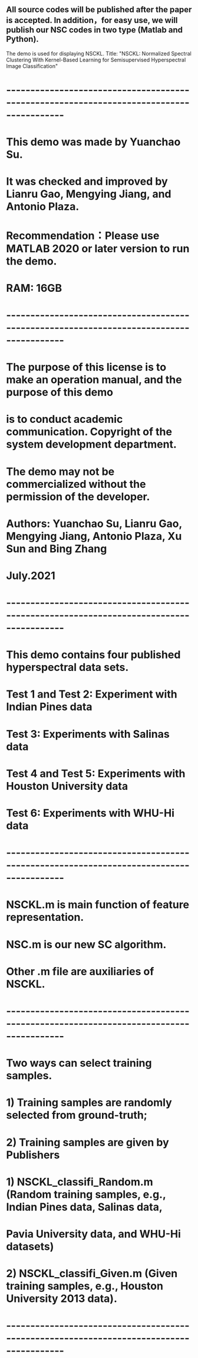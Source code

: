 All source codes will be published after the paper is accepted.
In addition，for easy use, we will publish our NSC codes in two type (Matlab and Python).
----------------------------------------------------------------------------------------
The demo is used for displaying NSCKL.
Title: "NSCKL: Normalized Spectral Clustering With Kernel-Based Learning for 
Semisupervised Hyperspectral Image Classification"
#
# ----------------------------------------------------------------------------------------
# This demo was made by Yuanchao Su.
# It was checked and improved by Lianru Gao, Mengying Jiang, and Antonio Plaza.
# Recommendation：Please use MATLAB 2020 or later version to run the demo.
# RAM: 16GB
#
# ----------------------------------------------------------------------------------------
# The purpose of this license is to make an operation manual, and the purpose of this demo
# is to conduct academic communication. Copyright of the system development department. 
# The demo may not be commercialized without the permission of the developer.
#
# Authors: Yuanchao Su, Lianru Gao, Mengying Jiang, Antonio Plaza, Xu Sun and Bing Zhang
# July.2021
#
# ----------------------------------------------------------------------------------------
# This demo contains four published hyperspectral data sets.
#
# Test 1 and Test 2: Experiment with Indian Pines data
#
# Test 3: Experiments with Salinas data
#
# Test 4 and Test 5: Experiments with Houston University data
#
# Test 6: Experiments with WHU-Hi data
#
# ----------------------------------------------------------------------------------------
# NSCKL.m is main function of feature representation. 
# NSC.m is our new SC algorithm.
# Other .m file are auxiliaries of NSCKL.
#
# ----------------------------------------------------------------------------------------
# Two ways can select training samples.
# 1) Training samples are randomly selected from ground-truth;
# 2) Training samples are given by Publishers
# 1) NSCKL_classifi_Random.m (Random training samples, e.g., Indian Pines data, Salinas data, 
# Pavia University data, and WHU-Hi datasets)
# 2) NSCKL_classifi_Given.m (Given training samples, e.g., Houston University 2013 data).
#
# ----------------------------------------------------------------------------------------
